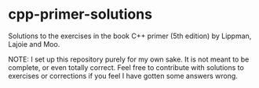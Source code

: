cpp-primer-solutions
====================

Solutions to the exercises in the book C++ primer (5th edition) by Lippman, Lajoie and Moo.

NOTE: I set up this repository purely for my own sake. It is not meant to be complete, or even totally correct. Feel free to contribute with solutions to exercises or corrections if you feel I have gotten some answers wrong.
